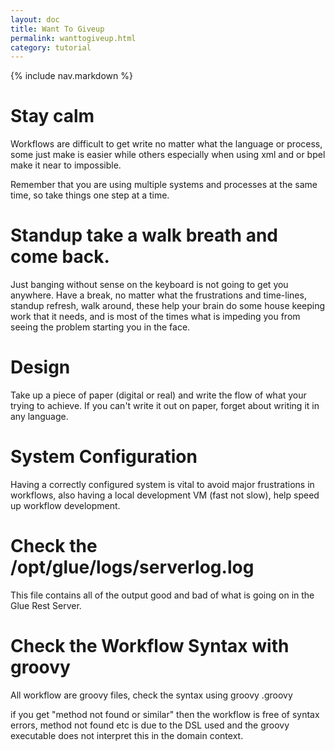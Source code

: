 ```yaml
---
layout: doc
title: Want To Giveup
permalink: wanttogiveup.html
category: tutorial
---
```



{% include nav.markdown %}

# Stay calm
 Workflows are difficult to get write no matter what the language or process, some just make is easier while others
 especially when using xml and or bpel make it near to impossible.
 
 Remember that you are using multiple systems and processes at the same time, so take things one step at a time.
 
 
# Standup take a walk breath and come back.
 
  Just banging without sense on the keyboard is not going to get you anywhere. 
  Have a break, no matter what the frustrations and time-lines, standup refresh, walk around, these help your brain do some house keeping work that it needs,
  and is most of the times what is impeding you from seeing the problem starting you in the face.
  
# Design
 
 Take up a piece of paper (digital or real) and write the flow of what your trying to achieve. 
 If you can't write it out on paper, forget about writing it in any language. 
 
 # System Configuration
  
  Having a correctly configured system is vital to avoid major frustrations in workflows, also having a local development VM (fast not slow), 
  help speed up workflow development.
  
 
  
 # Check the /opt/glue/logs/serverlog.log
 
   This file contains all of the output good and bad of what is going on in the Glue Rest Server.
   
   
 # Check the Workflow Syntax with groovy
 
   All workflow are groovy files, check the syntax using groovy <workflow>.groovy
   
   if you get "method not found or similar" then the workflow is free of syntax errors,
   method not found etc is due to the DSL used and the groovy executable does not interpret this in the domain context.
    
   
   
   
   
   